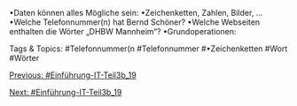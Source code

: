 •Daten können alles Mögliche sein: 
•Zeichenketten, Zahlen, Bilder, … 
•Welche Telefonnummer(n) hat Bernd Schöner? 
•Welche Webseiten enthalten die Wörter „DHBW Mannheim“? 
•Grundoperationen:

   Tags & Topics:
   #Telefonnummer(n
   #Telefonnummer
   #•Zeichenketten
   #Wort
   #Wörter

[Previous: #Einführung-IT-Teil3b_19](Einführung-IT-Teil3b_19.md)

[Next: #Einführung-IT-Teil3b_19](Einführung-IT-Teil3b_19.md)